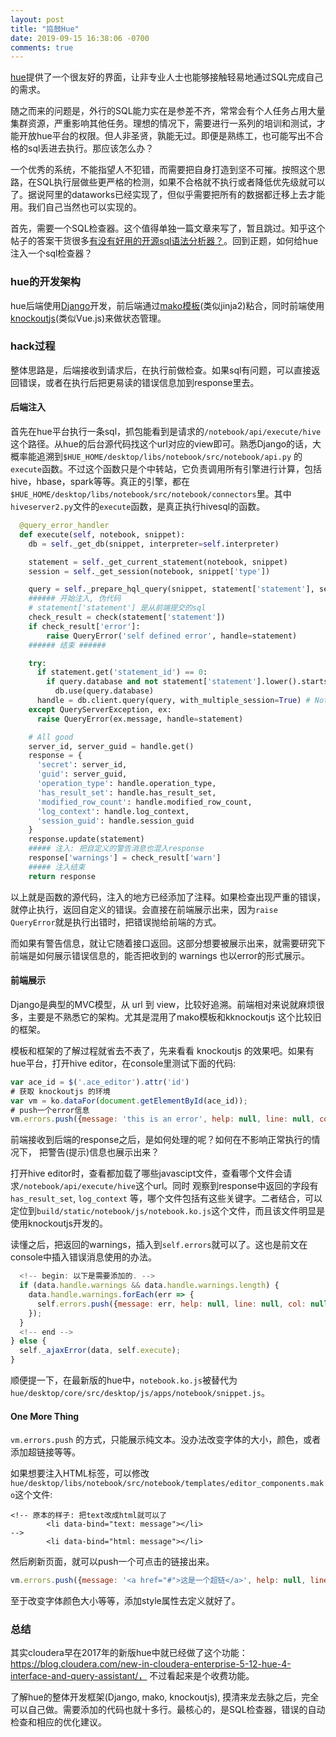 ```yaml
---
layout: post
title: "捣鼓Hue"
date: 2019-09-15 16:38:06 -0700
comments: true
---
```


[hue](https://github.com/cloudera/hue)提供了一个很友好的界面，让非专业人士也能够接触轻易地通过SQL完成自己的需求。

随之而来的问题是，外行的SQL能力实在是参差不齐，常常会有个人任务占用大量集群资源，严重影响其他任务。理想的情况下，需要进行一系列的培训和测试，才能开放hue平台的权限。但人非圣贤，孰能无过。即便是熟练工，也可能写出不合格的sql丢进去执行。那应该怎么办？

一个优秀的系统，不能指望人不犯错，而需要把自身打造到坚不可摧。按照这个思路，在SQL执行层做些更严格的检测，如果不合格就不执行或者降低优先级就可以了。据说阿里的dataworks已经实现了，但似乎需要把所有的数据都迁移上去才能用。我们自己当然也可以实现的。

首先，需要一个SQL检查器。这个值得单独一篇文章来写了，暂且跳过。知乎这个帖子的答案干货很多[有没有好用的开源sql语法分析器？](https://www.zhihu.com/question/51676071)。回到正题，如何给hue注入一个sql检查器？



### hue的开发架构

hue后端使用[Django](https://www.djangoproject.com/)开发，前后端通过[mako模板](https://www.makotemplates.org/)(类似jinja2)粘合，同时前端使用[knockoutjs](knockoutjs.com)(类似Vue.js)来做状态管理。

### hack过程

整体思路是，后端接收到请求后，在执行前做检查。如果sql有问题，可以直接返回错误，或者在执行后把更易读的错误信息加到response里去。

#### 后端注入
首先在hue平台执行一条sql，抓包能看到是请求的`/notebook/api/execute/hive`这个路径。从hue的后台源代码找这个url对应的view即可。熟悉Django的话，大概率能追溯到`$HUE_HOME/desktop/libs/notebook/src/notebook/api.py`
的`execute`函数。不过这个函数只是个中转站，它负责调用所有引擎进行计算，包括hive，hbase，spark等等。真正的引擎，都在`$HUE_HOME/desktop/libs/notebook/src/notebook/connectors`里。其中`hiveserver2.py`文件的`execute`函数，是真正执行hivesql的函数。

```python
  @query_error_handler
  def execute(self, notebook, snippet):
    db = self._get_db(snippet, interpreter=self.interpreter)

    statement = self._get_current_statement(notebook, snippet)
    session = self._get_session(notebook, snippet['type'])

    query = self._prepare_hql_query(snippet, statement['statement'], session)
    ###### 开始注入, 伪代码
    # statement['statement'] 是从前端提交的sql
    check_result = check(statement['statement'])
    if check_result['error']:
        raise QueryError('self defined error', handle=statement)
    ###### 结束 ######

    try:
      if statement.get('statement_id') == 0:
        if query.database and not statement['statement'].lower().startswith('set'):
          db.use(query.database)
      handle = db.client.query(query, with_multiple_session=True) # Note: with_multiple_session currently ignored
    except QueryServerException, ex:
      raise QueryError(ex.message, handle=statement)

    # All good
    server_id, server_guid = handle.get()
    response = {
      'secret': server_id,
      'guid': server_guid,
      'operation_type': handle.operation_type,
      'has_result_set': handle.has_result_set,
      'modified_row_count': handle.modified_row_count,
      'log_context': handle.log_context,
      'session_guid': handle.session_guid
    }
    response.update(statement)
    ##### 注入: 把自定义的警告消息也混入response
    response['warnings'] = check_result['warn']
    ##### 注入结束
    return response
```

以上就是函数的源代码，注入的地方已经添加了注释。如果检查出现严重的错误，就停止执行，返回自定义的错误。会直接在前端展示出来，因为`raise QueryError`就是执行出错时，把错误抛给前端的方式。

而如果有警告信息，就让它随着接口返回。这部分想要被展示出来，就需要研究下前端是如何展示错误信息的，能否把收到的 warnings 也以error的形式展示。

#### 前端展示

Django是典型的MVC模型，从 url 到 view，比较好追溯。前端相对来说就麻烦很多，主要是不熟悉它的架构。尤其是混用了mako模板和kknockoutjs 这个比较旧的框架。

模板和框架的了解过程就省去不表了，先来看看 knockoutjs 的效果吧。如果有hue平台，打开hive editor，在console里测试下面的代码:
  
```javascript
var ace_id = $('.ace_editor').attr('id')
# 获取 knockoutjs 的环境
var vm = ko.dataFor(document.getElementById(ace_id));
# push一个error信息
vm.errors.push({message: 'this is an error', help: null, line: null, col: null})
```  

前端接收到后端的response之后，是如何处理的呢？如何在不影响正常执行的情况下， 把警告(提示)信息也展示出来？

打开hive editor时，查看都加载了哪些javascipt文件，查看哪个文件会请求`/notebook/api/execute/hive`这个url。同时
观察到response中返回的字段有`has_result_set`, `log_context` 等，哪个文件包括有这些关键字。二者结合，可以定位到`build/static/notebook/js/notebook.ko.js`这个文件，而且该文件明显是使用knockoutjs开发的。

读懂之后，把返回的warnings，插入到`self.errors`就可以了。这也是前文在console中插入错误消息使用的办法。
```javascript
  <!-- begin: 以下是需要添加的. -->
  if (data.handle.warnings && data.handle.warnings.length) {
    data.handle.warnings.forEach(err => {
      self.errors.push({message: err, help: null, line: null, col: null});
    });
  }
  <!-- end -->
} else {
  self._ajaxError(data, self.execute);
}
```

顺便提一下，在最新版的hue中，`notebook.ko.js`被替代为`hue/desktop/core/src/desktop/js/apps/notebook/snippet.js`。

#### One More Thing
`vm.errors.push` 的方式，只能展示纯文本。没办法改变字体的大小，颜色，或者添加超链接等等。

如果想要注入HTML标签，可以修改`hue/desktop/libs/notebook/src/notebook/templates/editor_components.mako`这个文件:

```mako
<!-- 原本的样子: 把text改成html就可以了
        <li data-bind="text: message"></li> 
-->
        <li data-bind="html: message"></li>
```

然后刷新页面，就可以push一个可点击的链接出来。

```javascript
vm.errors.push({message: '<a href="#">这是一个超链</a>', help: null, line: null, col: null})`
```

至于改变字体颜色大小等等，添加style属性去定义就好了。

### 总结

其实cloudera早在2017年的新版hue中就已经做了这个功能： https://blog.cloudera.com/new-in-cloudera-enterprise-5-12-hue-4-interface-and-query-assistant/， 不过看起来是个收费功能。

了解hue的整体开发框架(Django, mako, knockoutjs), 摸清来龙去脉之后，完全可以自己做。需要添加的代码也就十多行。最核心的，是SQL检查器，错误的自动检查和相应的优化建议。

